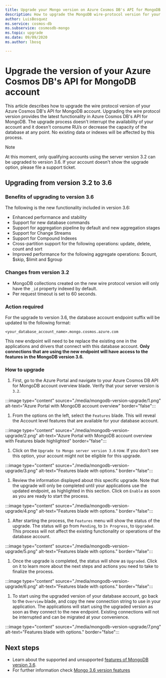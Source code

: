 ```yaml
---
title: Upgrade your Mongo version on Azure Cosmos DB's API for MongoDB
description: How to upgrade the MongoDB wire-protocol version for your existing Azure Cosmos DB's API for MongoDB seamlessly
author: LuisBosquez
ms.service: cosmos-db
ms.subservice: cosmosdb-mongo
ms.topic: upgrade
ms.date: 09/09/2020
ms.author: lbosq

---
```


# Upgrade the version of your Azure Cosmos DB's API for MongoDB account

This article describes how to upgrade the wire protocol version of your Azure Cosmos DB's API for MongoDB account. Upgrading the wire protocol version provides the latest functionality in Azure Cosmos DB's API for MongoDB. The upgrade process doesn't interrupt the availability of your account and it doesn't consume RU/s or decrease the capacity of the database at any point. No existing data or indexes will be affected by this process.

>[!Note]
> At this moment, only qualifying accounts using the server version 3.2 can be upgraded to version 3.6. If your account doesn't show the upgrade option, please file a support ticket.

## Upgrading from version 3.2 to 3.6

### Benefits of upgrading to version 3.6
The following is the new functionality included in version 3.6:
- Enhanced performance and stability
- Support for new database commands
- Support for aggregation pipeline by default and new aggregation stages
- Support for Change Streams
- Support for Compound Indexes
- Cross-partition support for the following operations: update, delete, count and sort
- Improved performance for the following aggregate operations: $count, $skip, $limit and $group

### Changes from version 3.2
- MongoDB collections created on the new wire protocol version will only have the `_id` property indexed by default.
- Per request timeout is set to 60 seconds.

### Action required
For the upgrade to version 3.6, the database account endpoint suffix will be updated to the following format:

```
<your_database_account_name>.mongo.cosmos.azure.com
```

This new endpoint will need to be replace the existing one in the applications and drivers that connect with this database account. **Only connections that are using the new endpoint will have access to the features in the MongoDB version 3.6.**

### How to upgrade

1. First, go to the Azure Portal and navigate to your Azure Cosmos DB API for MongoDB account overview blade. Verify that your server version is `3.2`. 

:::image type="content" source="./media/mongodb-version-upgrade/1.png" alt-text="Azure Portal with MongoDB account overview" border="false":::

1. From the options on the left, select the `Features` blade. This will reveal the Account level features that are available for your database account.

:::image type="content" source="./media/mongodb-version-upgrade/2.png" alt-text="Azure Portal with MongoDB account overview with Features blade highlighted" border="false":::

1. Click on the `Upgrade to Mongo server version 3.6` row. If you don't see this option, your account might not be eligible for this upgrade.

:::image type="content" source="./media/mongodb-version-upgrade/3.png" alt-text="Features blade with options." border="false":::

1. Review the information displayed about this specific upgrade. Note that the upgrade will only be completed until your applications use the updated endpoint, as highlighted in this section. Click on `Enable` as soon as you are ready to start the process.

:::image type="content" source="./media/mongodb-version-upgrade/4.png" alt-text="Features blade with options." border="false":::

1. After starting the process, the `Features` menu will show the status of the upgrade. The status will go from `Pending`, to `In Progress`, to `Upgraded`. This process will not affect the existing functionality or operations of the database account.

:::image type="content" source="./media/mongodb-version-upgrade/5.png" alt-text="Features blade with options." border="false":::

1. Once the upgrade is completed, the status will show as `Upgraded`. Click on it to learn more about the next steps and actions you need to take to finalize the process.

:::image type="content" source="./media/mongodb-version-upgrade/6.png" alt-text="Features blade with options." border="false":::

1. To start using the upgraded version of your database account, go back to the `Overview` blade, and copy the new connection string to use in your application. The applications will start using the upgraded version as soon as they connect to the new endpoint. Existing connections will not be interrupted and can be migrated at your convenience.

:::image type="content" source="./media/mongodb-version-upgrade/7.png" alt-text="Features blade with options." border="false":::

## Next steps

- Learn about the supported and unsupported [features of MongoDB version 3.6](mongodb-feature-support-36.md).
- For further information check [Mongo 3.6 version features](https://devblogs.microsoft.com/cosmosdb/azure-cosmos-dbs-api-for-mongodb-now-supports-server-version-3-6/)